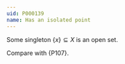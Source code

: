 ```yaml
---
uid: P000139
name: Has an isolated point
---
```


Some singleton $\{x\}\subseteq X$ is an open set.

Compare with {P107}.